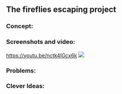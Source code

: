 ## The fireflies escaping project
### Concept:

### Screenshots and video:
https://youtu.be/nctk4IGcx6k
![](https://myoctocat.com/assets/images/base-octocat.svg)
### Problems:

### Clever Ideas:
